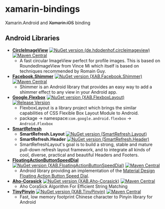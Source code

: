 # xamarin-bindings

Xamarin.Android and ~~Xamarin.iOS~~ binding

## Android Libraries

- **[CircleImageView](https://github.com/hdodenhof/CircleImageView)** 
[![NuGet version (de.hdodenhof.circleimageview)](https://img.shields.io/nuget/v/de.hdodenhof.circleimageview.svg)](https://www.nuget.org/packages/de.hdodenhof.circleimageview/)
[![Maven Central](https://img.shields.io/maven-central/v/de.hdodenhof/circleimageview)](https://search.maven.org/artifact/de.hdodenhof/circleimageview)
    - A fast circular ImageView perfect for profile images. This is based on RoundedImageView from Vince Mi which itself is based on techniques recommended by Romain Guy.
- **[Facebook.Shimmer](https://github.com/facebook/shimmer-android)** 
[![NuGet version (XAB.Facebook.Shimmer)](https://img.shields.io/nuget/v/XAB.Facebook.Shimmer.svg)](https://www.nuget.org/packages/XAB.Facebook.Shimmer/)
[![Maven Central](https://img.shields.io/maven-central/v/com.facebook.shimmer/shimmer)](https://search.maven.org/artifact/com.facebook.shimmer/shimmer)
    - Shimmer is an Android library that provides an easy way to add a shimmer effect to any view in your Android app.
- **[Google.Flexbox](https://github.com/google/flexbox-layout)** 
[![NuGet version (XAB.FlexboxLayout)](https://img.shields.io/nuget/v/XAB.FlexboxLayout.svg)](https://www.nuget.org/packages/XAB.FlexboxLayout/)
[![Release Version](https://img.shields.io/github/v/release/google/flexbox-layout?style=flat-square)](https://github.com/google/flexbox-layout/releases/latest)
    - FlexboxLayout is a library project which brings the similar capabilities of CSS Flexible Box Layout Module to Android.
    - package -> namespace:`com.google.android.flexbox` -> `Android.Flexbox`
- **[SmartRefresh](https://github.com/scwang90/SmartRefreshLayout)**
    - **SmartRefresh.Layout** 
    [![NuGet version (SmartRefresh.Layout)](https://img.shields.io/nuget/v/SmartRefresh.Layout.svg)](https://www.nuget.org/packages/SmartRefresh.Layout/)
    - **SmartRefresh.Header** 
    [![NuGet version (SmartRefresh.Header)](https://img.shields.io/nuget/v/SmartRefresh.Header.svg)](https://www.nuget.org/packages/SmartRefresh.Header/)
    - SmartRefreshLayout's goal is to build a strong, stable and mature pull-down refresh layout framework, and to integrate all kinds of cool, diverse, practical and beautiful Headers and Footers.
- **[FloatingActionButtonSpeedDial](https://github.com/leinardi/FloatingActionButtonSpeedDial)**
[![NuGet version (XAB.FloatingActionButtonSpeedDial)](https://img.shields.io/nuget/v/XAB.FloatingActionButtonSpeedDial.svg)](https://www.nuget.org/packages/XAB.FloatingActionButtonSpeedDial/)
[![Maven Central](https://img.shields.io/maven-central/v/com.leinardi.android/speed-dial)](https://search.maven.org/artifact/com.leinardi.android/speed-dial)
    - Android library providing an implementation of the [Material Design Floating Action Button Speed Dial](https://material.io/guidelines/components/buttons-floating-action-button.html#buttons-floating-action-button-transitions).
- **[Aho-Corasick](https://github.com/robert-bor/aho-corasick)** 
[![NuGet version (XAB.Aho-Corasick)](https://img.shields.io/nuget/v/XAB.Aho-Corasick.svg)](https://www.nuget.org/packages/XAB.Aho-Corasick/)
[![Maven Central](https://img.shields.io/maven-central/v/org.ahocorasick/ahocorasick)](https://search.maven.org/artifact/org.ahocorasick/ahocorasick)
    - Aho CoraSick Algorithm For Efficient String Matching
- **[TinyPinyin](https://github.com/AigioL/TinyPinyin)** 
[![NuGet version (XAB.TinyPinyin)](https://img.shields.io/nuget/v/XAB.TinyPinyin.svg)](https://www.nuget.org/packages/XAB.TinyPinyin/)
[![Maven Central](https://img.shields.io/maven-central/v/io.github.biezhi/TinyPinyin)](https://search.maven.org/artifact/io.github.biezhi/TinyPinyin)
    - Fast, low memory footprint Chinese character to Pinyin library for Android
<!--## iOS Libraries-->
